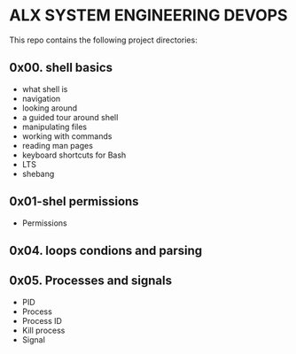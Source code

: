 # ALX SYSTEM ENGINEERING DEVOPS
This repo contains the following project directories:

## 0x00. shell basics
* what shell is
* navigation
* looking around
* a guided tour around shell
* manipulating files
* working with commands
* reading man pages
* keyboard shortcuts for Bash
* LTS
* shebang

## 0x01-shel permissions
* Permissions

## 0x04. loops condions and parsing

## 0x05. Processes and signals
* PID
* Process
* Process ID
* Kill process
* Signal

